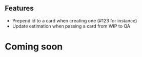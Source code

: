## Features

- Prepend id to a card when creating one (#123 for instance)
- Update estimation when passing a card from WIP to QA

# Coming soon